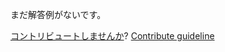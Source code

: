 
まだ解答例がないです。

[コントリビュートしませんか](https://github.com/BFEdev/BFE.dev-solutions/blob/main/design/design-a-typeahead-widget_ja.md)?  [Contribute guideline](https://github.com/BFEdev/BFE.dev-solutions#how-to-contribute)
